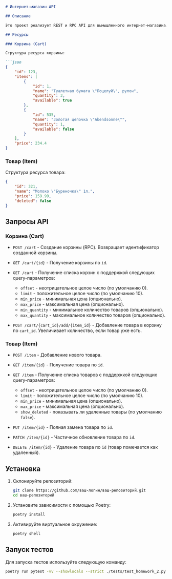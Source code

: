 ```markdown
# Интернет-магазин API

## Описание

Это проект реализует REST и RPC API для вымышленного интернет-магазина. Он предоставляет возможность взаимодействовать с корзинами и товарами через HTTP-запросы.

## Ресурсы

### Корзина (Cart)

Структура ресурса корзины:

```json
{
    "id": 123,
    "items": [
        {
            "id": 1,
            "name": "Туалетная бумага \"Поцелуй\", рулон",
            "quantity": 3,
            "available": true
        },
        {
            "id": 535,
            "name": "Золотая цепочка \"Abendsonne\"",
            "quantity": 1,
            "available": false
        }
    ],
    "price": 234.4
}
```

### Товар (Item)

Структура ресурса товара:

```json
{
    "id": 321,
    "name": "Молоко \"Буреночка\" 1л.",
    "price": 159.99,
    "deleted": false
}
```

## Запросы API

### Корзина (Cart)

- `POST /cart` - Создание корзины (RPC). Возвращает идентификатор созданной корзины.
  
- `GET /cart/{id}` - Получение корзины по `id`.

- `GET /cart` - Получение списка корзин с поддержкой следующих query-параметров:
  - `offset` - неотрицательное целое число (по умолчанию 0).
  - `limit` - положительное целое число (по умолчанию 10).
  - `min_price` - минимальная цена (опционально).
  - `max_price` - максимальная цена (опционально).
  - `min_quantity` - минимальное количество товаров (опционально).
  - `max_quantity` - максимальное количество товаров (опционально).

- `POST /cart/{cart_id}/add/{item_id}` - Добавление товара в корзину по `cart_id`. Увеличивает количество, если товар уже есть.

### Товар (Item)

- `POST /item` - Добавление нового товара.

- `GET /item/{id}` - Получение товара по `id`.

- `GET /item` - Получение списка товаров с поддержкой следующих query-параметров:
  - `offset` - неотрицательное целое число (по умолчанию 0).
  - `limit` - положительное целое число (по умолчанию 10).
  - `min_price` - минимальная цена (опционально).
  - `max_price` - максимальная цена (опционально).
  - `show_deleted` - показывать ли удаленные товары (по умолчанию `false`).

- `PUT /item/{id}` - Полная замена товара по `id`.

- `PATCH /item/{id}` - Частичное обновление товара по `id`.

- `DELETE /item/{id}` - Удаление товара по `id` (товар помечается как удаленный).

## Установка

1. Склонируйте репозиторий:
   ```bash
   git clone https://github.com/ваш-логин/ваш-репозиторий.git
   cd ваш-репозиторий
   ```

2. Установите зависимости с помощью Poetry:
   ```bash
   poetry install
   ```

3. Активируйте виртуальное окружение:
   ```bash
   poetry shell
   ```

## Запуск тестов

Для запуска тестов используйте следующую команду:

```bash
poetry run pytest -vv --showlocals --strict ./tests/test_homework_2.py
```